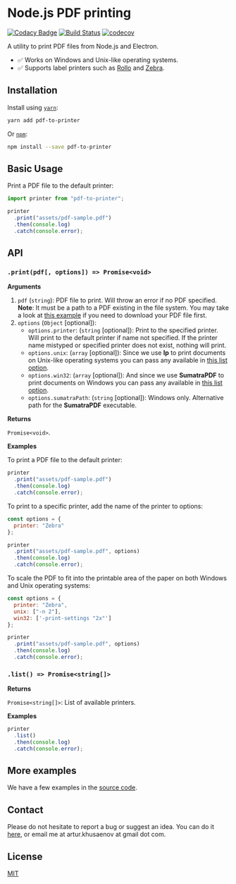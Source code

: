# Node.js PDF printing

[![Codacy Badge](https://api.codacy.com/project/badge/Grade/12492daabeec4f87851f36616817afc1)](https://app.codacy.com/app/artur.khusaenov/pdf-to-printer?utm_source=github.com&utm_medium=referral&utm_content=artiebits/pdf-to-printer&utm_campaign=Badge_Grade_Dashboard)
[![Build Status](https://api.cirrus-ci.com/github/artiebits/pdf-to-printer.svg)](https://cirrus-ci.com/github/artiebits/pdf-to-printer) [![codecov](https://codecov.io/gh/artiebits/pdf-to-printer/branch/master/graph/badge.svg)](https://codecov.io/gh/artiebits/pdf-to-printer)

A utility to print PDF files from Node.js and Electron.

* ✅ Works on Windows and Unix-like operating systems.
* ✅ Supports label printers such as [Rollo](https://www.rolloprinter.com/) and [Zebra](https://www.zebra.com/us/en/products/printers.html).

## Installation

Install using [`yarn`](https://yarnpkg.com/):

```bash
yarn add pdf-to-printer
```

Or [`npm`](https://www.npmjs.com/):

```bash
npm install --save pdf-to-printer
```

## Basic Usage

Print a PDF file to the default printer:

```javascript
import printer from "pdf-to-printer";

printer
  .print("assets/pdf-sample.pdf")
  .then(console.log)
  .catch(console.error);
```

## API

### `.print(pdf[, options]) => Promise<void>`

**Arguments**

1. `pdf` (`string`): PDF file to print. Will throw an error if no PDF specified. **Note**: It must be a path to a PDF existing in the file system.
You may take a look at [this example](/examples/express-server) if you need to download your PDF file first.
2. `options` (`Object` [optional]):
   - `options.printer`: (`string` [optional]): Print to the specified printer. Will print to the default printer if name not specified. If the printer name mistyped or specified printer does not exist, nothing will print.
   - `options.unix`: (`array` [optional]):  Since we use **lp** to print documents on Unix-like operating systems you can pass any available in [this list option](https://www.computerhope.com/unix/ulp.htm).
   - `options.win32`: (`array` [optional]): And since we use **SumatraPDF** to print documents on Windows you can pass any available in [this list option](https://www.sumatrapdfreader.org/docs/Command-line-arguments.html).
   - `options.sumatraPath`: (`string` [optional]): Windows only. Alternative path for the **SumatraPDF** executable.

**Returns**

`Promise<void>`.

**Examples**

To print a PDF file to the default printer:

```javascript
printer
  .print("assets/pdf-sample.pdf")
  .then(console.log)
  .catch(console.error);
```

To print to a specific printer, add the name of the printer to options:

```javascript
const options = {
  printer: "Zebra"
};

printer
  .print("assets/pdf-sample.pdf", options)
  .then(console.log)
  .catch(console.error);
```

To scale the PDF to fit into the printable area of the paper on both Windows and Unix operating systems:

```javascript
const options = {
  printer: "Zebra",
  unix: ["-n 2"],
  win32: ['-print-settings "2x"']
};

printer
  .print("assets/pdf-sample.pdf", options)
  .then(console.log)
  .catch(console.error);
```

### `.list() => Promise<string[]>`

**Returns**

`Promise<string[]>`: List of available printers.

**Examples**

```javascript
printer
  .list()
  .then(console.log)
  .catch(console.error);
```

## More examples

We have a few examples in the [source code](/examples).

## Contact

Please do not hesitate to report a bug or suggest an idea. You can do it [here](https://github.com/artiebits/pdf-to-printer/issues/new/choose), or email me at artur.khusaenov at gmail dot com.

## License

[MIT](LICENSE)
